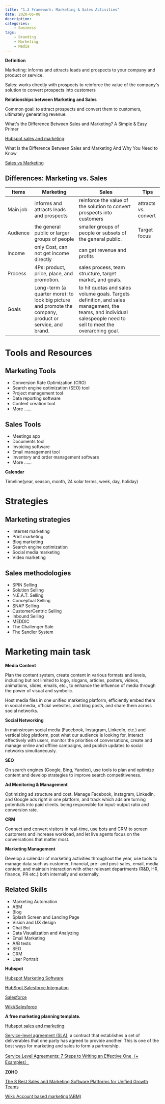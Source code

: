 ```yaml
---
title: "1.3 Framework: Marketing & Sales Activities"
date: 2020-06-08
description:
categories:
    - Business
tags:
    - Branding
    - Marketing
    - Media
---
```


**Definition**

Marketing: informs and attracts leads and prospects to your company and product or service.

Sales: works directly with prospects to reinforce the value of the company's solution to convert prospects into customers

**Relationships between Marketing and Sales**

Common goal: to attract prospects and convert them to customers, ultimately generating revenue.

What's the Difference Between Sales and Marketing? A Simple & Easy Primer

[Hubspot sales and marketing](https://blog.hubspot.com/sales/sales-and-marketing)

What Is the Difference Between Sales and Marketing And Why You Need to Know

[Sales vs Marketing](https://www.uschamber.com/co/grow/sales/sales-vs-marketing)

## Differences: Marketing vs. Sales

| Items | Marketing | Sales | Tips |
| --- | --- | --- | --- |
| Main job |  informs and attracts leads and prospects  | reinforce the value of the solution to convert prospects into customers | attracts vs. convert |
| Audience | the general public or larger groups of people | smaller groups of people or subsets of the general public. | Target focus |
| Income | only Cost, can not get income directly | can get revenue and profits |  |
| Process | 4Ps: product, price, place, and promotion. | sales process, team structure, target market, and goals. |  |
| Goals | Long-term (a quarter more): to look big picture and promote the company, product or service, and brand. | to hit quotas and sales volume goals. Targets definition, and sales management, the teams, and individual salespeople need to sell to meet the overarching goal. |  


# Tools and Resources

## **Marketing Tools**

- Conversion Rate Optimization (CRO)
- Search engine optimization (SEO) tool
- Project management tool
- Data reporting software
- Content creation tool
- More ……

## **Sales Tools**

- Meetings app
- Documents tool
- Invoicing software
- Email management tool
- Inventory and order management software
- More ……

**Calendar**

Timeline(year, season, month, 24 solar terms, week, day, holiday)

# Strategies

## Marketing strategies

- Internet marketing
- Print marketing
- Blog marketing
- Search engine optimization
- Social media marketing
- Video marketing

## Sales methodologies
- SPIN Selling
- Solution Selling
- N.E.A.T. Selling
- Conceptual Selling
- SNAP Selling
- CustomerCentric Selling
- Inbound Selling
- MEDDIC
- The Challenger Sale
- The Sandler System


# Marketing main task

**Media Content**

Plan the content system, create content in various formats and levels, including but not limited to logo, slogans, articles, posters, videos, animations, slides, emails, etc., to enhance the influence of media through the power of visual and symbolic.

Host media files in one unified marketing platform, efficiently embed them in social media, official websites, and blog posts, and share them across social networks.

**Social Networking**

In mainstream social media (Facebook, Instagram, LinkedIn, etc.) and vertical blog platform, post what our audience is looking for, interact effectively with users, monitor the priorities of conversations, create and manage online and offline campaigns, and publish updates to social networks simultaneously.

**SEO**

On search engines (Google, Bing, Yandex), use tools to plan and optimize content and develop strategies to improve search competitiveness.

**Ad Monitoring & Management**

Optimizing ad structure and cost. Manage Facebook, Instagram, LinkedIn, and Google ads right in one platform, and track which ads are turning potentials into paid clients. being responsible for input-output ratio and conversion rate.

**CRM**

Connect and convert visitors in real-time, use bots and CRM to screen customers and increase workload, and let live agents focus on the conversations that matter most.

**Marketing Management**

Develop a calendar of marketing activities throughout the year, use tools to manage data such as customer, financial, pre- and post-sales, email, media content, and maintain interaction with other relevant departments (R&D, HR, finance, PR etc.) both internally and externally.

## **Related Skills**

- Marketing Automation
- ABM
- Blog
- Splash Screen and Landing Page
- Vision and UX design
- Chat Bot
- Data Visualization and Analyzing
- Email Marketing
- A/B tests
- SEO
- CRM
- User Portrait


**Hubspot**

[Hubspot Marketing Software](https://www.hubspot.com/products/marketing)

[HubSpot Salesforce Integration](https://www.hubspot.com/products/salesforce?hubs_content=www.hubspot.com%2Fproducts%2Fmarketing&hubs_content-cta=product-tabs__content-features-single-title)

[Salesforce](https://www.salesforce.com/)

[Wiki/Salesforce](https://en.wikipedia.org/wiki/Salesforce)

**A free marketing planning template.**

[Hubspot sales and marketing](https://offers.hubspot.com/marketing-plan-template?hubs_post-cta=author&hubs_post=blog.hubspot.com/sales/sales-and-marketing)

[Service-level agreement (SLA)](https://blog.hubspot.com/blog/tabid/6307/bid/34212/how-to-create-a-service-level-agreement-sla-for-better-sales-marketing-alignment.aspx), a contract that establishes a set of deliverables that one party has agreed to provide another. This is one of the best ways for marketing and sales to form a partnership.

[Service Level Agreements: 7 Steps to Writing an Effective One（+ Examples）](https://blog-hubspot-com.translate.goog/blog/tabid/6307/bid/34212/how-to-create-a-service-level-agreement-sla-for-better-sales-marketing-alignment.aspx?_x_tr_sl=en&_x_tr_tl=zh-CN&_x_tr_hl=zh-CN&_x_tr_pto=wapp)

**ZOHO**

[The 8 Best Sales and Marketing Software Platforms for Unified Growth Teams](https://www.nutshell.com/blog/best-sales-and-marketing-software-platforms)

[Wiki: Account based marketing(ABM)](https://en.wikipedia.org/wiki/Account-based_marketing)
